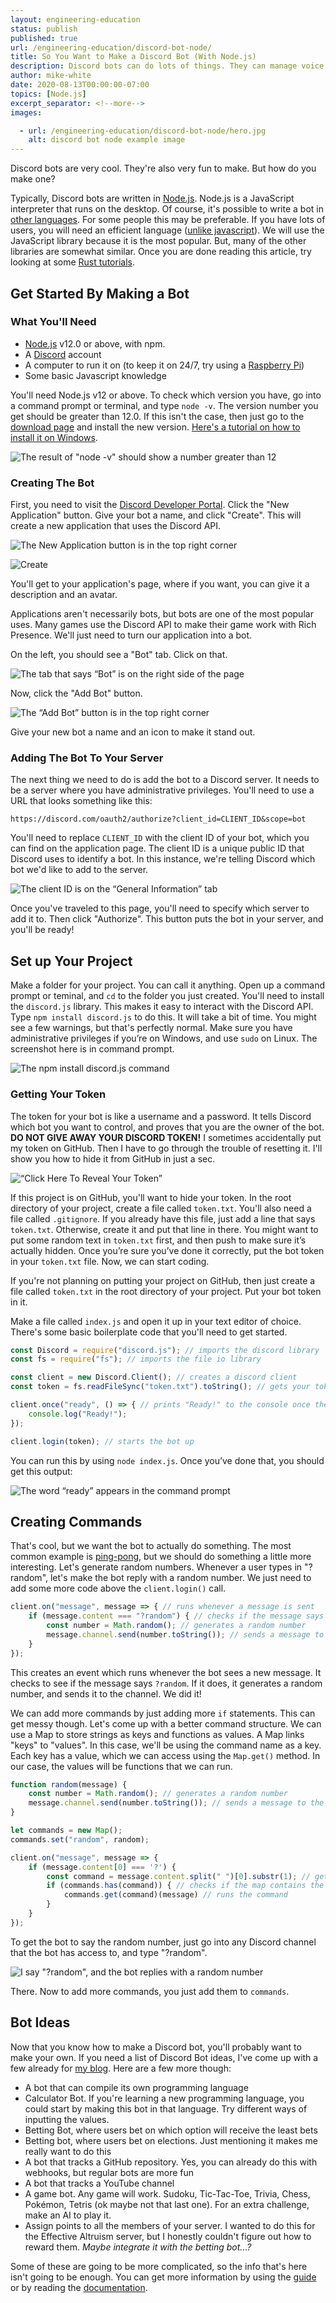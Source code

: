 ```yaml
---
layout: engineering-education
status: publish
published: true
url: /engineering-education/discord-bot-node/
title: So You Want to Make a Discord Bot (With Node.js)
description: Discord bots can do lots of things. They can manage voice chats, moderate servers, and make lots of fun. Making them is also fun. This tutorial shows you how to make your own.
author: mike-white
date: 2020-08-13T00:00:00-07:00
topics: [Node.js]
excerpt_separator: <!--more-->
images:

  - url: /engineering-education/discord-bot-node/hero.jpg
    alt: discord bot node example image
---
```

Discord bots are very cool. They're also very fun to make. But how do you make one?

Typically, Discord bots are written in [Node.js](https://nodejs.org/en/). Node.js is a JavaScript interpreter that runs on the desktop. Of course, it's possible to write a bot in [other languages](https://discordapi.com/unofficial/libs.html). For some people this may be preferable. If you have lots of users, you will need an efficient language ([unlike javascript](https://benchmarksgame-team.pages.debian.net/benchmarksgame/fastest/node-gpp.html)). We will use the JavaScript library because it is the most popular. But, many of the other libraries are somewhat similar. Once you are done reading this article, try looking at some [Rust tutorials](https://www.youtube.com/watch?v=sOA6rSRCqPw&list=PLPwSz_Jcam3xVjrTAYgIHvf1Jq94yrRXp).
<!--more-->
## Get Started By Making a Bot


### What You'll Need

* [Node.js](https://nodejs.org/en/download/) v12.0 or above, with npm.
* A [Discord](https://www.discord.com) account
* A computer to run it on (to keep it on 24/7, try using a [Raspberry Pi](https://www.raspberrypi.org/products/raspberry-pi-4-model-b/))
* Some basic Javascript knowledge

You'll need Node.js v12 or above. To check which version you have, go into a command prompt or terminal, and type `node -v`. The version number you get should be greater than 12.0. If this isn't the case, then just go to the [download page](https://nodejs.org/en/download/) and install the new version. [Here's a tutorial on how to install it on Windows](https://www.guru99.com/download-install-node-js.html).

![The result of "node -v" should show a number greater than 12](/engineering-education/discord-bot-node/discordbot7.png)

### Creating The Bot
First, you need to visit the [Discord Developer Portal](https://discordapp.com/developers/applications/). Click the "New Application" button. Give your bot a name, and click "Create". This will create a new application that uses the Discord API.

![The New Application button is in the top right corner](./discordbot1.png)

![Create](/engineering-education/discord-bot-node/discordbot2.png)

You'll get to your application's page, where if you want, you can give it a description and an avatar.

Applications aren't necessarily bots, but bots are one of the most popular uses. Many games use the Discord API to make their game work with Rich Presence. We'll just need to turn our application into a bot.

On the left, you should see a "Bot" tab. Click on that.

![The tab that says “Bot” is on the right side of the page](/engineering-education/discord-bot-node/discordbot3.png)

Now, click the "Add Bot" button.

![The “Add Bot” button is in the top right corner](/engineering-education/discord-bot-node/discordbot4.png)

Give your new bot a name and an icon to make it stand out.

### Adding The Bot To Your Server
The next thing we need to do is add the bot to a Discord server. It needs to be a server where you have administrative privileges. You'll need to use a URL that looks something like this:

```
https://discord.com/oauth2/authorize?client_id=CLIENT_ID&scope=bot
```

You'll need to replace `CLIENT_ID` with the client ID of your bot, which you can find on the application page. The client ID is a unique public ID that Discord uses to identify a bot. In this instance, we're telling Discord which bot we'd like to add to the server.

![The client ID is on the “General Information” tab](/engineering-education/discord-bot-node/discordbot6.png)

Once you've traveled to this page, you'll need to specify which server to add it to. Then click "Authorize". This button puts the bot in your server, and you'll be ready!

## Set up Your Project

Make a folder for your project. You can call it anything. Open up a command prompt or teminal, and `cd` to the folder you just created. You'll need to install the `discord.js` library. This makes it easy to interact with the Discord API. Type `npm install discord.js` to do this. It will take a bit of time. You might see a few warnings, but that's perfectly normal. Make sure you have administrative privileges if you’re on Windows, and use `sudo` on Linux. The screenshot here is in command prompt.

![The npm install discord.js command](/engineering-education/discord-bot-node/discordbot8.png)


### Getting Your Token

The token for your bot is like a username and a password. It tells Discord which bot you want to control, and proves that you are the owner of the bot. **DO NOT GIVE AWAY YOUR DISCORD TOKEN!** I sometimes accidentally put my token on GitHub. Then I have to go through the trouble of resetting it. I'll show you how to hide it from GitHub in just a sec.

![“Click Here To Reveal Your Token”](/engineering-education/discord-bot-node/discordbot5.png)

If this project is on GitHub, you'll want to hide your token. In the root directory of your project, create a file called `token.txt`. You'll also need a file called `.gitignore`. If you already have this file, just add a line that says `token.txt`. Otherwise, create it and put that line in there. You might want to put some random text in `token.txt` first, and then push to make sure it’s actually hidden. Once you’re sure you’ve done it correctly, put the bot token in your `token.txt` file. Now, we can start coding.

If you're not planning on putting your project on GitHub, then just create a file called `token.txt` in the root directory of your project. Put your bot token in it.

Make a file called `index.js` and open it up in your text editor of choice. There's some basic boilerplate code that you'll need to get started.

```javascript
const Discord = require("discord.js"); // imports the discord library
const fs = require("fs"); // imports the file io library

const client = new Discord.Client(); // creates a discord client
const token = fs.readFileSync("token.txt").toString(); // gets your token from the file

client.once("ready", () => { // prints "Ready!" to the console once the bot is online
	console.log("Ready!");
});

client.login(token); // starts the bot up
```

You can run this by using `node index.js`. Once you’ve done that, you should get this output:

![The word “ready” appears in the command prompt](/engineering-education/discord-bot-node/discordbot9.png)

## Creating Commands

That's cool, but we want the bot to actually do something. The most common example is [ping-pong](https://www.youtube.com/watch?v=DEqrCI1018I), but we should do something a little more interesting. Let's generate random numbers. Whenever a user types in "?random", let's make the bot reply with a random number. We just need to add some more code above the `client.login()` call.

```javascript
client.on("message", message => { // runs whenever a message is sent
    if (message.content === "?random") { // checks if the message says "?random"
        const number = Math.random(); // generates a random number
        message.channel.send(number.toString()); // sends a message to the channel with the number
    }
});
```

This creates an event which runs whenever the bot sees a new message. It checks to see if the message says `?random`. If it does, it generates a random number, and sends it to the channel. We did it!

We can add more commands by just adding more `if` statements. This can get messy though. Let's come up with a better command structure. We can use a Map to store strings as keys and functions as values. A Map links "keys" to "values". In this case, we'll be using the command name as a key. Each key has a value, which we can access using the `Map.get()` method. In our case, the values will be functions that we can run.

```javascript
function random(message) {
    const number = Math.random(); // generates a random number
    message.channel.send(number.toString()); // sends a message to the channel with the number
}

let commands = new Map();
commands.set("random", random);

client.on("message", message => {
    if (message.content[0] === '?') {
        const command = message.content.split(" ")[0].substr(1); // gets the command name
        if (commands.has(command)) { // checks if the map contains the command
            commands.get(command)(message) // runs the command
        }
    }
});
```

To get the bot to say the random number, just go into any Discord channel that the bot has access to, and type "?random".

![I say "?random", and the bot replies with a random number](/engineering-education/discord-bot-node/discordbot0.png)

There. Now to add more commands, you just add them to `commands`.

## Bot Ideas
Now that you know how to make a Discord bot, you'll probably want to make your own. If you need a list of Discord Bot ideas, I've come up with a few already for [my blog](https://botahamec.github.io/posts/20_06_03_project_ideas/). Here are a few more though:

- A bot that can compile its own programming language
- Calculator Bot. If you're learning a new programming language, you could start by making this bot in that language. Try different ways of inputting the values.
- Betting Bot, where users bet on which option will receive the least bets
- Betting bot, where users bet on elections. Just mentioning it makes me really want to do this
- A bot that tracks a GitHub repository. Yes, you can already do this with webhooks, but regular bots are more fun
- A bot that tracks a YouTube channel
- A game bot. Any game will work. Sudoku, Tic-Tac-Toe, Trivia, Chess, Pokémon, Tetris (ok maybe not that last one). For an extra challenge, make an AI to play it.
- Assign points to all the members of your server. I wanted to do this for the Effective Altruism server, but I honestly couldn't figure out how to reward them. *Maybe integrate it with the betting bot...?*

Some of these are going to be more complicated, so the info that's here isn't going to be enough. You can get more information by using the [guide](https://discordjs.guide/) or by reading the [documentation](https://discord.js.org/#/docs/main/stable/general/welcome).
